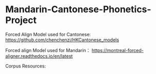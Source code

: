 # Mandarin-Cantonese-Phonetics-Project
Forced Align Model used for Cantonese:
https://github.com/chenchenzi/HKCantonese_models

Forced align Model used for Mandarin：
https://montreal-forced-aligner.readthedocs.io/en/latest

Corpus Resources:

